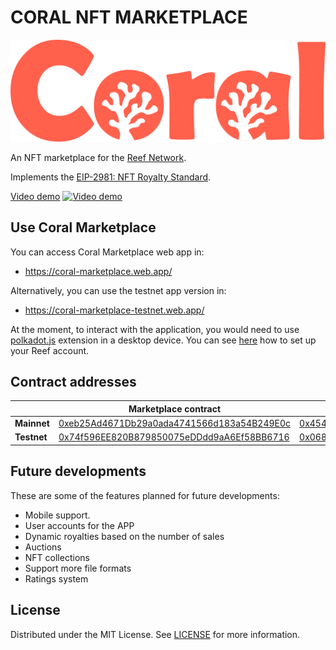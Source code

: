 
# CORAL NFT MARKETPLACE

<p align="center">
<img style="text-align:center;" src="/coral.png">
</p>

An NFT marketplace for the [Reef Network](https://reef.finance/).

Implements the [EIP-2981: NFT Royalty Standard](https://eips.ethereum.org/EIPS/eip-2981).

[Video demo](https://www.youtube.com/watch?v=zUpJD9R_zao)
[![Video demo](https://i.imgur.com/DBDwW1b.png)](https://www.youtube.com/watch?v=zUpJD9R_zao)


## Use Coral Marketplace

You can access Coral Marketplace web app in:
 - https://coral-marketplace.web.app/

Alternatively, you can use the testnet app version in:
- https://coral-marketplace-testnet.web.app/

At the moment, to interact with the application, you would need to use [polkadot.js](https://polkadot.js.org/extension/) extension in a desktop device. 
You can see [here](https://www.youtube.com/watch?v=FdWmdGZfXw4) how to set up your Reef account.


## Contract addresses

| | Marketplace contract | NFT contract |
|---|---|---|
|__Mainnet__|[0xeb25Ad4671Db29a0ada4741566d183a54B249E0c](https://reefscan.com/contract/0xeb25Ad4671Db29a0ada4741566d183a54B249E0c)|[0x454Eb6633f34DE2E12b7a66CD0bd4Ddd3C63b798](https://reefscan.com/contract/0x454Eb6633f34DE2E12b7a66CD0bd4Ddd3C63b798)|
| __Testnet__ |[0x74f596EE820B879850075eDDdd9aA6Ef58BB6716](https://testnet.reefscan.com/contract/0x74f596EE820B879850075eDDdd9aA6Ef58BB6716)|[0x068327725148ca468be75A1887c8E1ce26E808aA](https://testnet.reefscan.com/contract/0x068327725148ca468be75A1887c8E1ce26E808aA)|


## Future developments

These are some of the features planned for future developments:
- Mobile support.
- User accounts for the APP
- Dynamic royalties based on the number of sales
- Auctions
- NFT collections
- Support more file formats
- Ratings system


## License

Distributed under the MIT License. See [LICENSE](LICENSE) for more information.
